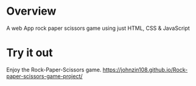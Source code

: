 # Overview
A web App rock paper scissors game using just HTML, CSS & JavaScript

# Try it out
Enjoy the Rock-Paper-Scissors game. 
https://johnzin108.github.io/Rock-paper-scissors-game-project/
